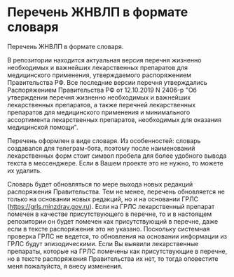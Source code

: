# Перечень ЖНВЛП в формате словаря
Перечень ЖНВЛП в формате словаря.

В репозитории находится актуальная версия перечня жизненно необходимых и важнейших лекарственных препаратов для медицинского применения, утверждаемого распоряжением Правительства РФ. Все последние версии перечня утверждались
Распоряжением Правительства РФ от 12.10.2019 N 2406-р "Об утверждении перечня жизненно необходимых и важнейших лекарственных препаратов, а также перечней лекарственных препаратов для медицинского применения и минимального ассортимента лекарственных препаратов, необходимых для оказания медицинской помощи".

Перечень оформлен в виде словаря. Из особенностей: словарь создавался для телеграм-бота, поэтому после наименований лекарственных форм стоит символ пробела для более удобного вывода текста в мессенджере. Если в Вашем проекте это не нужно, то можете их удалить.

Словарь будет обновляться по мере выхода новых редакций распоряжения Правительства. Тем не менее, перечень обновляется не только на основании новых редакций, но и на основании ГРЛС (https://grls.minzdrav.gov.ru). Если на ГРЛС лекарственный препарат помечен в качестве присутствующего в перечне, то и в настоящем репозитории он будет помечен как присутствующий в перечне, даже если в тексте распоряжения это не указано. Поскольку системная проверка ГРЛС не ведется, то обновления на основании информации из ГРЛС будут эпизодическими. Если Вы выявили лекарственные препараты, которые на ГРЛС помечены как присутствующие в перечне, но в тексте распоряжения Правительства их нет, то тогда оповестите меня пожалуйста, я внесу изменения. 
